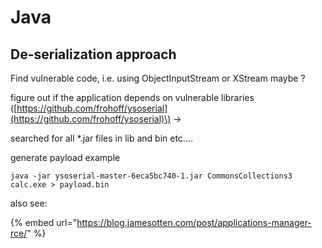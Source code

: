 # Java

## De-serialization approach 

Find vulnerable code, i.e. using ObjectInputStream or XStream maybe ?

figure out if the application depends on vulnerable libraries \([https://github.com/frohoff/ysoserial](https://github.com/frohoff/ysoserial)\) -&gt;

searched for all \*.jar files in lib and bin etc....

generate payload example

```text
java -jar ysoserial-master-6eca5bc740-1.jar CommonsCollections3 calc.exe > payload.bin
```

also see:

{% embed url="https://blog.jamesotten.com/post/applications-manager-rce/" %}





